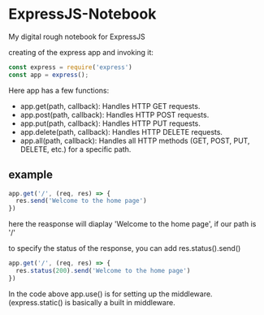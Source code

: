 # ExpressJS-Notebook
My digital rough notebook for ExpressJS


creating of the express app and invoking it:
```js
const express = require('express')
const app = express();
```

Here app has a few functions: 
* app.get(path, callback): Handles HTTP GET requests.
* app.post(path, callback): Handles HTTP POST requests.
* app.put(path, callback): Handles HTTP PUT requests.
* app.delete(path, callback): Handles HTTP DELETE requests.
* app.all(path, callback): Handles all HTTP methods (GET, POST, PUT, DELETE, etc.) for a specific path.

## example

```js
app.get('/', (req, res) => {
  res.send('Welcome to the home page')
})
```

here the reasponse will diaplay 'Welcome to the home page', if our path is '/'

to specify the status of the response, you can add res.status().send()

```js
app.get('/', (req, res) => {
  res.status(200).send('Welcome to the home page')
})
```

In the code above app.use() is for setting up the middleware. (express.static() is basically a built in middleware.
